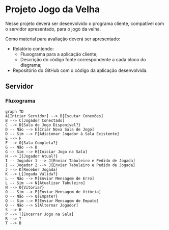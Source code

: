 # Projeto Jogo da Velha

Nesse projeto deverá ser desenvolvido o programa cliente, compatível com o servidor apresentado, 
para o jogo da velha.

Como material para avaliação deverá ser apresentado:
 
 - Relatório contendo:
   - Fluxograma para a aplicação cliente;
   - Descrição do código fonte correspondente a cada bloco do diagrama;
 - Repositório do GitHub com o código da aplicação desenvolvida.

## Servidor

### Fluxograma
```mermaid
graph TD
A[Iniciar Servidor] --> B[Escutar Conexões]
B --> C[Jogador Conectado]
C --> D{Sala de Jogo Disponível?}
D -- Não --> E[Criar Nova Sala de Jogo]
D -- Sim --> F[Adicionar Jogador à Sala Existente]
E --> F
F --> G{Sala Completa?}
G -- Não --> B
G -- Sim --> H[Iniciar Jogo na Sala]
H --> I{Jogador Atual?}
I -- Jogador 1 --> J[Enviar Tabuleiro e Pedido de Jogada]
I -- Jogador 2 --> J[Enviar Tabuleiro e Pedido de Jogada]
J --> K[Receber Jogada]
K --> L{Jogada Válida?}
L -- Não --> M[Enviar Mensagem de Erro]
L -- Sim --> N[Atualizar Tabuleiro]
N --> O{Vitória?}
O -- Sim --> P[Enviar Mensagem de Vitória]
O -- Não --> Q{Empate?}
Q -- Sim --> R[Enviar Mensagem de Empate]
Q -- Não --> S[Alternar Jogador]
S --> H
P --> T[Encerrar Jogo na Sala]
R --> T
T --> B
```